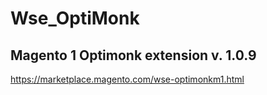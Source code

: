 # Wse_OptiMonk

## Magento 1 Optimonk extension v. 1.0.9 ##

https://marketplace.magento.com/wse-optimonkm1.html
